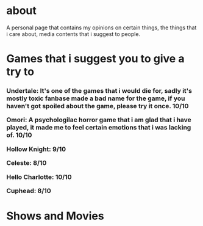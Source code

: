 # about
A personal page that contains my opinions on certain things, the things that i care about, media contents that i suggest to people.


<h1>Games that i suggest you to give a try to</h1>
<h3>Undertale: It's one of the games that i would die for, sadly it's mostly toxic fanbase made a bad name for the game, if you haven't got spoiled about the game, please try it once. 10/10
  
Omori: A psychologilac horror game that i am glad that i have played, it made me to feel certain emotions that i was lacking of. 10/10
  
Hollow Knight: 9/10
  
Celeste: 8/10
  
Hello Charlotte: 10/10
  
Cuphead: 8/10</h3>

<h1>Shows and Movies</h1>
